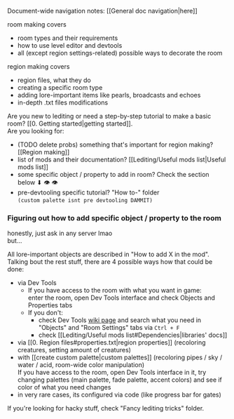 Document-wide navigation notes: [[General doc navigation|here]]

room making covers
- room types and their requirements
- how to use level editor and devtools
- all (except region settings-related) possible ways to decorate the room

region making covers 
- region files, what they do 
- creating a specific room type
- adding lore-important items like pearls, broadcasts and echoes
- in-depth .txt files modifications





Are you new to lediting or need a step-by-step tutorial to make a basic room? [[0. Getting started|getting started]].  
Are you looking for:  
- (TODO delete probs) something that's important for region making? [[Region making]]  
- list of mods and their documentation? [[Lediting/Useful mods list|Useful mods list]]  
- some specific object / property to add in room? Check the section below ⬇ 👁 👁  
- pre-devtooling specific tutorial? "How to-" folder  
`(custom palette isnt pre devtooling DAMMIT)`

### Figuring out how to add specific object / property to the room  
honestly, just ask in any server lmao  
but...

All lore-important objects are described in "How to add X in the mod".  
Talking bout the rest stuff, there are 4 possible ways how that could be done:  
- via Dev Tools  
	- If you have access to the room with what you want in game:  
		enter the room, open Dev Tools interface and check Objects and Properties tabs  
	- If you don't:  
		- check Dev Tools [wiki page](https://rainworldmodding.miraheze.org/wiki/Dev_Tools#Interface_Tabs) and search what you need in "Objects" and "Room Settings" tabs via `Ctrl + F`  
		- check [[Lediting/Useful mods list#Dependencies|libraries' docs]]  
- via [[0. Region files#properties.txt|region properties]] (recoloring creatures, setting amount of creatures)  
- with [[create custom palette|custom palettes]] (recoloring pipes / sky / water / acid, room-wide color manipulation)  
	If you have access to the room, open Dev Tools interface in it, try changing palettes (main palette, fade palette, accent colors) and see if color of what you need changes
- in very rare cases, its configured via code (like progress bar for gates)

If you're looking for hacky stuff, check "Fancy lediting tricks" folder.